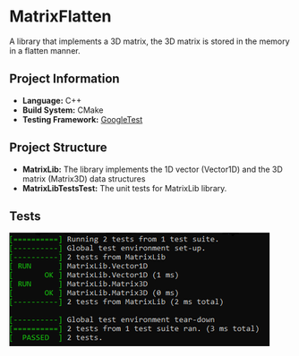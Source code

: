 <!-- e948dab61d9a411dfe273eb6da65f723 -->

# MatrixFlatten
A library that implements a 3D matrix, the 3D matrix is 
 stored in the memory in a flatten manner.

## Project Information
- **Language:** C++
- **Build System:** CMake
- **Testing Framework:** [GoogleTest](https://github.com/google/googletest)

## Project Structure
- **MatrixLib:** The library implements the 1D vector (Vector1D) and the 3D matrix (Matrix3D) data structures
- **MatrixLibTestsTest:** The unit tests for MatrixLib library.

## Tests
![](Screenshots/screenshot_01.png "MatrixLibTests")


